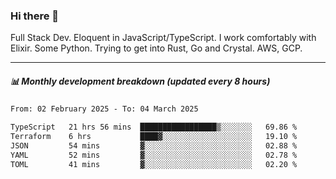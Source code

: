 ### Hi there 👋

Full Stack Dev. Eloquent in JavaScript/TypeScript. I work comfortably with Elixir. Some Python. Trying to get into Rust, Go and Crystal. AWS, GCP.

***

##### 📊 Monthly development breakdown (updated every 8 hours)

<!--START_SECTION:waka-->

```txt
From: 02 February 2025 - To: 04 March 2025

TypeScript   21 hrs 56 mins  █████████████████▒░░░░░░░   69.86 %
Terraform    6 hrs           ████▓░░░░░░░░░░░░░░░░░░░░   19.10 %
JSON         54 mins         ▓░░░░░░░░░░░░░░░░░░░░░░░░   02.88 %
YAML         52 mins         ▓░░░░░░░░░░░░░░░░░░░░░░░░   02.78 %
TOML         41 mins         ▓░░░░░░░░░░░░░░░░░░░░░░░░   02.20 %
```

<!--END_SECTION:waka-->
